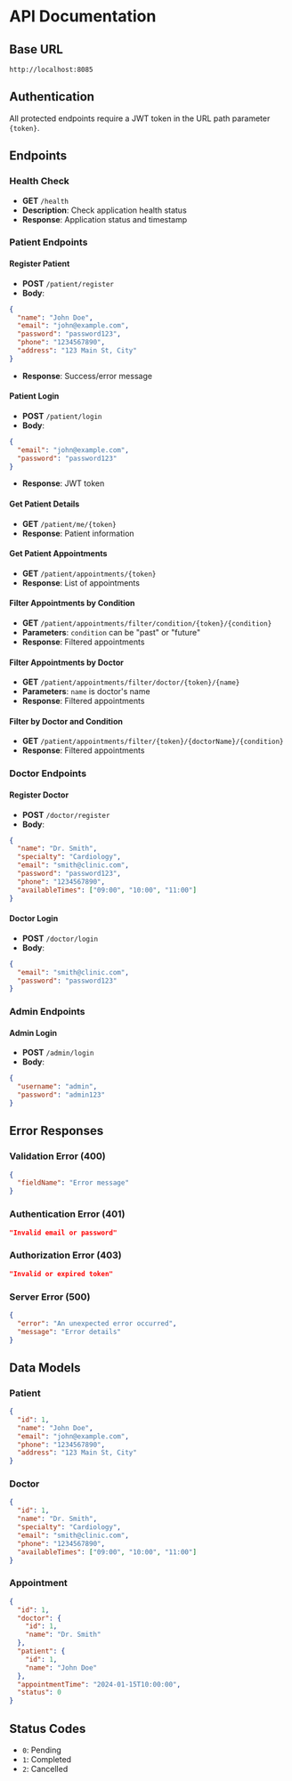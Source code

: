 # API Documentation

## Base URL

`http://localhost:8085`

## Authentication

All protected endpoints require a JWT token in the URL path parameter `{token}`.

## Endpoints

### Health Check

- **GET** `/health`
- **Description**: Check application health status
- **Response**: Application status and timestamp

### Patient Endpoints

#### Register Patient

- **POST** `/patient/register`
- **Body**:

```json
{
  "name": "John Doe",
  "email": "john@example.com",
  "password": "password123",
  "phone": "1234567890",
  "address": "123 Main St, City"
}
```

- **Response**: Success/error message

#### Patient Login

- **POST** `/patient/login`
- **Body**:

```json
{
  "email": "john@example.com",
  "password": "password123"
}
```

- **Response**: JWT token

#### Get Patient Details

- **GET** `/patient/me/{token}`
- **Response**: Patient information

#### Get Patient Appointments

- **GET** `/patient/appointments/{token}`
- **Response**: List of appointments

#### Filter Appointments by Condition

- **GET** `/patient/appointments/filter/condition/{token}/{condition}`
- **Parameters**: `condition` can be "past" or "future"
- **Response**: Filtered appointments

#### Filter Appointments by Doctor

- **GET** `/patient/appointments/filter/doctor/{token}/{name}`
- **Parameters**: `name` is doctor's name
- **Response**: Filtered appointments

#### Filter by Doctor and Condition

- **GET** `/patient/appointments/filter/{token}/{doctorName}/{condition}`
- **Response**: Filtered appointments

### Doctor Endpoints

#### Register Doctor

- **POST** `/doctor/register`
- **Body**:

```json
{
  "name": "Dr. Smith",
  "specialty": "Cardiology",
  "email": "smith@clinic.com",
  "password": "password123",
  "phone": "1234567890",
  "availableTimes": ["09:00", "10:00", "11:00"]
}
```

#### Doctor Login

- **POST** `/doctor/login`
- **Body**:

```json
{
  "email": "smith@clinic.com",
  "password": "password123"
}
```

### Admin Endpoints

#### Admin Login

- **POST** `/admin/login`
- **Body**:

```json
{
  "username": "admin",
  "password": "admin123"
}
```

## Error Responses

### Validation Error (400)

```json
{
  "fieldName": "Error message"
}
```

### Authentication Error (401)

```json
"Invalid email or password"
```

### Authorization Error (403)

```json
"Invalid or expired token"
```

### Server Error (500)

```json
{
  "error": "An unexpected error occurred",
  "message": "Error details"
}
```

## Data Models

### Patient

```json
{
  "id": 1,
  "name": "John Doe",
  "email": "john@example.com",
  "phone": "1234567890",
  "address": "123 Main St, City"
}
```

### Doctor

```json
{
  "id": 1,
  "name": "Dr. Smith",
  "specialty": "Cardiology",
  "email": "smith@clinic.com",
  "phone": "1234567890",
  "availableTimes": ["09:00", "10:00", "11:00"]
}
```

### Appointment

```json
{
  "id": 1,
  "doctor": {
    "id": 1,
    "name": "Dr. Smith"
  },
  "patient": {
    "id": 1,
    "name": "John Doe"
  },
  "appointmentTime": "2024-01-15T10:00:00",
  "status": 0
}
```

## Status Codes

- `0`: Pending
- `1`: Completed
- `2`: Cancelled
